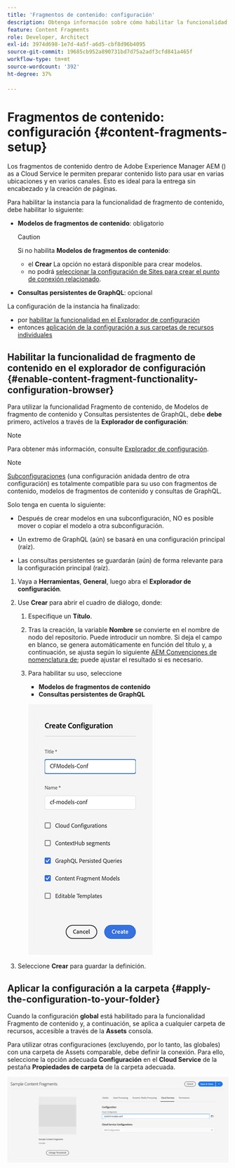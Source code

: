 ```yaml
---
title: 'Fragmentos de contenido: configuración'
description: Obtenga información sobre cómo habilitar la funcionalidad Fragmento de contenido y GraphQL AEM para usarlas con funciones de envío sin encabezado y creación de páginas de la aplicación de forma independiente de la interfaz de usuario.
feature: Content Fragments
role: Developer, Architect
exl-id: 3974d698-1e7d-4a5f-a6d5-cbf8d96b4095
source-git-commit: 19685cb952a890731bd7d75a2adf3cfd841a465f
workflow-type: tm+mt
source-wordcount: '392'
ht-degree: 37%

---
```


# Fragmentos de contenido: configuración {#content-fragments-setup}

Los fragmentos de contenido dentro de Adobe Experience Manager AEM () as a Cloud Service le permiten preparar contenido listo para usar en varias ubicaciones y en varios canales. Esto es ideal para la entrega sin encabezado y la creación de páginas.

Para habilitar la instancia para la funcionalidad de fragmento de contenido, debe habilitar lo siguiente:

* **Modelos de fragmentos de contenido**: obligatorio

  >[!CAUTION]
  >
  >Si no habilita **Modelos de fragmentos de contenido**:
  >
  >* el **Crear** La opción no estará disponible para crear modelos.
  >* no podrá [seleccionar la configuración de Sites para crear el punto de conexión relacionado](/help/headless/graphql-api/graphql-endpoint.md).

* **Consultas persistentes de GraphQL**: opcional

La configuración de la instancia ha finalizado:

* por [habilitar la funcionalidad en el Explorador de configuración](#enable-content-fragment-functionality-configuration-browser)
* entonces [aplicación de la configuración a sus carpetas de recursos individuales](#apply-the-configuration-to-your-folder)

## Habilitar la funcionalidad de fragmento de contenido en el explorador de configuración {#enable-content-fragment-functionality-configuration-browser}

Para utilizar la funcionalidad Fragmento de contenido, de Modelos de fragmento de contenido y Consultas persistentes de GraphQL, debe **debe** primero, actívelos a través de la **Explorador de configuración**:

>[!NOTE]
>
>Para obtener más información, consulte [Explorador de configuración](/help/implementing/developing/introduction/configurations.md#using-configuration-browser).

>[!NOTE]
>
>[Subconfiguraciones](/help/implementing/developing/introduction/configurations.md#configuration-resolution) (una configuración anidada dentro de otra configuración) es totalmente compatible para su uso con fragmentos de contenido, modelos de fragmentos de contenido y consultas de GraphQL.
>
>Solo tenga en cuenta lo siguiente:
>
>* Después de crear modelos en una subconfiguración, NO es posible mover o copiar el modelo a otra subconfiguración.
>
>* Un extremo de GraphQL (aún) se basará en una configuración principal (raíz).
>
>* Las consultas persistentes se guardarán (aún) de forma relevante para la configuración principal (raíz).

1. Vaya a **Herramientas**, **General**, luego abra el **Explorador de configuración**.

1. Use **Crear** para abrir el cuadro de diálogo, donde:

   1. Especifique un **Título**.
   1. Tras la creación, la variable **Nombre** se convierte en el nombre de nodo del repositorio.
Puede introducir un nombre. Si deja el campo en blanco, se genera automáticamente en función del título y, a continuación, se ajusta según lo siguiente [AEM Convenciones de nomenclatura de](/help/implementing/developing/introduction/naming-conventions.md); puede ajustar el resultado si es necesario.
   1. Para habilitar su uso, seleccione
      * **Modelos de fragmentos de contenido**
      * **Consultas persistentes de GraphQL**

      ![Definir configuración](assets/cf-setup-create-conf.png)

1. Seleccione **Crear** para guardar la definición.

## Aplicar la configuración a la carpeta {#apply-the-configuration-to-your-folder}

Cuando la configuración **global** está habilitado para la funcionalidad Fragmento de contenido y, a continuación, se aplica a cualquier carpeta de recursos, accesible a través de la **Assets** consola.

Para utilizar otras configuraciones (excluyendo, por lo tanto, las globales) con una carpeta de Assets comparable, debe definir la conexión. Para ello, seleccione la opción adecuada **Configuración** en el **Cloud Service** de la pestaña **Propiedades de carpeta** de la carpeta adecuada.

![Aplicar configuración](assets/cf-setup-apply-conf.png)
